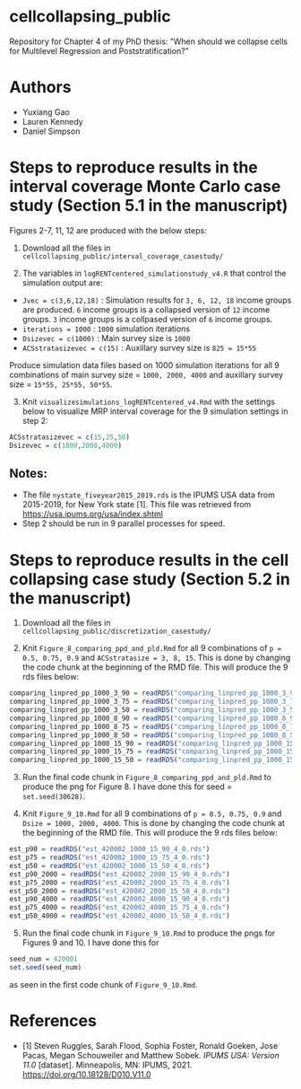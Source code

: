 # cellcollapsing_public
Repository for Chapter 4 of my PhD thesis: "When should we collapse cells for Multilevel Regression and Poststratification?"

# Authors
- Yuxiang Gao
- Lauren Kennedy
- Daniel Simpson

# Steps to reproduce results in the interval coverage Monte Carlo case study (Section 5.1 in the manuscript)

Figures 2-7, 11, 12 are produced with the below steps:

1. Download all the files in ```cellcollapsing_public/interval_coverage_casestudy/```

2. The variables in ```logRENTcentered_simulationstudy_v4.R``` that control the simulation output are:

- ```Jvec = c(3,6,12,18)``` : Simulation results for ```3, 6, 12, 18``` income groups are produced. ```6``` income groups is a collapsed version of ```12``` income groups. ```3``` income groups is a collpased version of ```6``` income groups.
- ```iterations = 1000``` : ```1000``` simulation iterations
- ```Dsizevec = c(1000)``` : Main survey size is ```1000```
- ```ACSstratasizevec = c(15)``` : Auxillary survey size is ```825 = 15*55```

  
Produce simulation data files based on 1000 simulation iterations for all 9 combinations of main survey size = ```1000, 2000, 4000``` and auxillary survey size = ```15*55, 25*55, 50*55```.

3. Knit ```visualizesimulations_logRENTcentered_v4.Rmd``` with the settings below to visualize MRP interval coverage for the 9 simulation settings in step 2:

```r
ACSstratasizevec = c(15,25,50)
Dsizevec = c(1000,2000,4000)
```

## Notes:

- The file ```nystate_fiveyear2015_2019.rds``` is the IPUMS USA data from 2015-2019, for New York state [1]. This file was retrieved from https://usa.ipums.org/usa/index.shtml
- Step 2 should be run in 9 parallel processes for speed. 

# Steps to reproduce results in the cell collapsing case study (Section 5.2 in the manuscript)

1. Download all the files in ```cellcollapsing_public/discretization_casestudy/```

2. Knit ```Figure_8_comparing_ppd_and_pld.Rmd``` for all 9 combinations of ```p = 0.5, 0.75, 0.9``` and ```ACSstratasize = 3, 8, 15```. This is done by changing the code chunk at the beginning of the RMD file. This will produce the 9 rds files below:

```r
comparing_linpred_pp_1000_3_90 = readRDS("comparing_linpred_pp_1000_3_90.rds")
comparing_linpred_pp_1000_3_75 = readRDS("comparing_linpred_pp_1000_3_75.rds")
comparing_linpred_pp_1000_3_50 = readRDS("comparing_linpred_pp_1000_3_50.rds")
comparing_linpred_pp_1000_8_90 = readRDS("comparing_linpred_pp_1000_8_90.rds")
comparing_linpred_pp_1000_8_75 = readRDS("comparing_linpred_pp_1000_8_75.rds")
comparing_linpred_pp_1000_8_50 = readRDS("comparing_linpred_pp_1000_8_50.rds")
comparing_linpred_pp_1000_15_90 = readRDS("comparing_linpred_pp_1000_15_90.rds")
comparing_linpred_pp_1000_15_75 = readRDS("comparing_linpred_pp_1000_15_75.rds")
comparing_linpred_pp_1000_15_50 = readRDS("comparing_linpred_pp_1000_15_50.rds")
```

3. Run the final code chunk in ```Figure_8_comparing_ppd_and_pld.Rmd``` to produce the png for Figure 8. I have done this for seed = ```set.seed(30628)```.

4. Knit ```Figure_9_10.Rmd``` for all 9 combinations of ```p = 0.5, 0.75, 0.9``` and ```Dsize = 1000, 2000, 4000```. This is done by changing the code chunk at the beginning of the RMD file. This will produce the 9 rds files below:

```r
est_p90 = readRDS("est_420002_1000_15_90_4_0.rds")
est_p75 = readRDS("est_420002_1000_15_75_4_0.rds")
est_p50 = readRDS("est_420002_1000_15_50_4_0.rds")
est_p90_2000 = readRDS("est_420002_2000_15_90_4_0.rds")
est_p75_2000 = readRDS("est_420002_2000_15_75_4_0.rds")
est_p50_2000 = readRDS("est_420002_2000_15_50_4_0.rds")
est_p90_4000 = readRDS("est_420002_4000_15_90_4_0.rds")
est_p75_4000 = readRDS("est_420002_4000_15_75_4_0.rds")
est_p50_4000 = readRDS("est_420002_4000_15_50_4_0.rds")
```

5. Run the final code chunk in ```Figure_9_10.Rmd``` to produce the pngs for Figures 9 and 10. I have done this for 

```r
seed_num = 420001
set.seed(seed_num)
```

as seen in the first code chunk of ```Figure_9_10.Rmd```.

# References

- [1] Steven Ruggles, Sarah Flood, Sophia Foster, Ronald Goeken, Jose Pacas, Megan Schouweiler and Matthew Sobek. *IPUMS USA: Version 11.0* [dataset]. Minneapolis, MN: IPUMS, 2021. https://doi.org/10.18128/D010.V11.0
